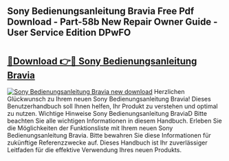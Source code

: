 ## Sony Bedienungsanleitung Bravia Free Pdf Download - Part-58b New Repair Owner Guide - User Service Edition DPwFO

# <h2><a href="http://df5uj1i.blite.top/?on=Sony+Bedienungsanleitung+Bravia">🔗Download 👉🔴 Sony Bedienungsanleitung Bravia</a></h2>

[![Sony Bedienungsanleitung Bravia new download](https://i.imgur.com/lujVjoI.png)](http://df5uj1i.blite.top/?on=Sony+Bedienungsanleitung+Bravia)
Herzlichen Glückwunsch zu Ihrem neuen Sony Bedienungsanleitung Bravia! Dieses Benutzerhandbuch soll Ihnen helfen, Ihr Produkt zu verstehen und optimal zu nutzen. Wichtige Hinweise Sony Bedienungsanleitung BraviaD Bitte beachten Sie alle wichtigen Informationen in diesem Handbuch. Erleben Sie die Möglichkeiten der Funktionsliste mit Ihrem neuen Sony Bedienungsanleitung Bravia. Bitte bewahren Sie diese Informationen für zukünftige Referenzzwecke auf. Dieses Handbuch ist Ihr zuverlässiger Leitfaden für die effektive Verwendung Ihres neuen Produkts.
